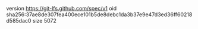 version https://git-lfs.github.com/spec/v1
oid sha256:37ae8de307fea400ece101b5de8debc1da3b37e9e47d3ed36ff60218d585dac0
size 5072
